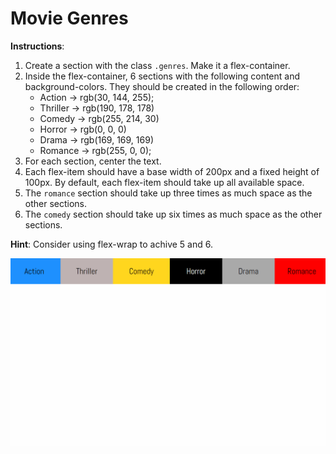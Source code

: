 # Movie Genres

**Instructions**:

1.  Create a section with the class `.genres`. Make it a flex-container.
2.  Inside the flex-container, 6 sections with the following content and background-colors. They should be created in the following order:
    - Action → rgb(30, 144, 255);
    - Thriller → rgb(190, 178, 178)
    - Comedy → rgb(255, 214, 30)
    - Horror → rgb(0, 0, 0)
    - Drama → rgb(169, 169, 169)
    - Romance → rgb(255, 0, 0);
3. For each section, center the text.
4. Each flex-item should have a base width of 200px and a fixed height of 100px. By default, each flex-item should take up all available space.
5. The `romance` section should take up three times as much space as the other sections.
6. The `comedy` section should take up six times as much space as the other sections.

**Hint**: Consider using flex-wrap to achive 5 and 6.

![reference-gif](/images/example.gif)

